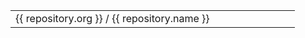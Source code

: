 <table>
  <tr v-for="(repository) of $page.contributte.repositories">
    <td>{{ repository.org }} / {{ repository.name }}</td>
    <td><img :src="`https://badgen.net/github/stars/${repository.org}/${repository.name}/`"></td>
    <td><img :src="`https://badgen.net/github/issues/${repository.org}/${repository.name}/`"></td>
    <td><img :src="`https://badgen.net/github/release/${repository.org}/${repository.name}/`"></td>
    <td><img :src="`https://badgen.net/https/insigne.now.sh/github/commits-ahead/${repository.org}/${repository.name}/`"></td>
    <td><img :src="`https://badgen.net/packagist/php/${repository.org}/${repository.name}/`"></td>
    <td><img :src="`https://badgen.net/packagist/dm/${repository.org}/${repository.name}/`"></td>
    <td><img :src="`https://badgen.net/packagist/dt/${repository.org}/${repository.name}/`"></td>
    <td><img :src="`https://badgen.net/packagist/license/${repository.org}/${repository.name}/`"></td>
  </tr>
</table>
